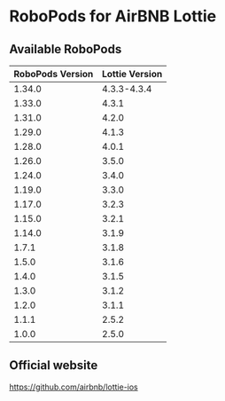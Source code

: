 # RoboPods for AirBNB Lottie

## Available RoboPods

| RoboPods Version | Lottie Version |
|------------------|----------------|
| 1.34.0           | 4.3.3-4.3.4    |
| 1.33.0           | 4.3.1          |
| 1.31.0           | 4.2.0          |
| 1.29.0           | 4.1.3          |
| 1.28.0           | 4.0.1          |
| 1.26.0           | 3.5.0          |
| 1.24.0           | 3.4.0          |
| 1.19.0           | 3.3.0          |
| 1.17.0           | 3.2.3          |
| 1.15.0           | 3.2.1          |
| 1.14.0           | 3.1.9          |
| 1.7.1            | 3.1.8          |
| 1.5.0            | 3.1.6          |
| 1.4.0            | 3.1.5          |
| 1.3.0            | 3.1.2          |
| 1.2.0            | 3.1.1          |
| 1.1.1            | 2.5.2          |
| 1.0.0            | 2.5.0          |

## Official website

https://github.com/airbnb/lottie-ios